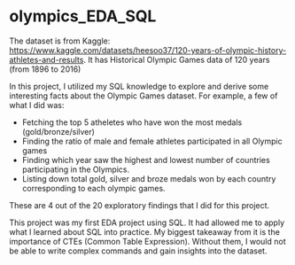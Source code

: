 # olympics_EDA_SQL
The dataset is from Kaggle: https://www.kaggle.com/datasets/heesoo37/120-years-of-olympic-history-athletes-and-results. 
It has Historical Olympic Games data of 120 years (from 1896 to 2016) 

In this project, I utilized my SQL knowledge to explore and derive some interesting facts about the Olympic Games dataset. For example, a few of what I did was: 
- Fetching the top 5 atheletes who have won the most medals (gold/bronze/silver)
- Finding the ratio of male and female athletes participated in all Olympic games
- Finding which year saw the highest and lowest number of countries participating in the Olympics.
- Listing down total gold, silver and broze medals won by each country corresponding to each olympic games.

These are 4 out of the 20 exploratory findings that I did for this project.

This project was my first EDA project using SQL. It had allowed me to apply what I learned about SQL into practice. 
My biggest takeaway from it is the importance of CTEs (Common Table Expression). Without them, I would not be able to write complex commands and gain insights into the dataset.

